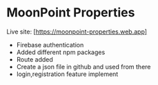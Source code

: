 # MoonPoint Properties

Live site:
[https://moonpoint-properties.web.app]

- Firebase authentication
- Added different npm packages
- Route added
- Create a json file in github and used from there
- login,registration feature implement
